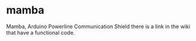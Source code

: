 mamba
=====

Mamba, Arduino Powerline Communication Shield
there is a link in the wiki that have a functional code.
